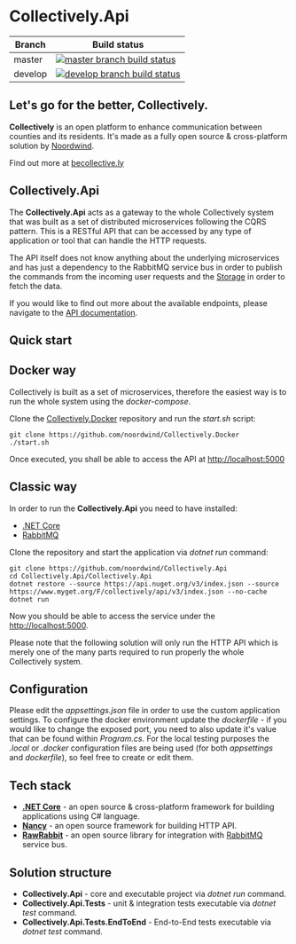 # Collectively.Api

|Branch             |Build status                                                  
|-------------------|-----------------------------------------------------
|master             |[![master branch build status](https://api.travis-ci.org/noordwind/Collectively.Api.svg?branch=master)](https://travis-ci.org/noordwind/Collectively.Api)
|develop            |[![develop branch build status](https://api.travis-ci.org/noordwind/Collectively.Api.svg?branch=develop)](https://travis-ci.org/noordwind/Collectively.Api/branches)

**Let's go for the better, Collectively​​.**
----------------

**Collectively** is an open platform to enhance communication between counties and its residents​. It's made as a fully open source & cross-platform solution by [Noordwind](https://noordwind.com).

Find out more at [becollective.ly](http://becollective.ly)

**Collectively.Api**
----------------

The **Collectively.Api** acts as a gateway to the whole Collectively system that was built as a set of distributed microservices following the CQRS pattern.
This is a RESTful API that can be accessed by any type of application or tool that can handle the HTTP requests.

The API itself does not know anything about the underlying microservices and has just a dependency to the RabbitMQ service bus in order to publish the commands from the incoming user requests  and the [Storage](https://github.com/noordwind/Collectively.Services.Storage) in order to fetch the data. 

If you would like to find out more about the available endpoints, please navigate to the [API documentation](http://docs.collectively.apiary.io).

**Quick start**
----------------

## Docker way

Collectively is built as a set of microservices, therefore the easiest way is to run the whole system using the *docker-compose*.

Clone the [Collectively.Docker](https://github.com/noordwind/Collectively.Docker) repository and run the *start.sh* script:

```
git clone https://github.com/noordwind/Collectively.Docker
./start.sh
```

Once executed, you shall be able to access the API at [http://localhost:5000](http://localhost:5000)

## Classic way

In order to run the **Collectively.Api** you need to have installed:
- [.NET Core](https://dotnet.github.io)
- [RabbitMQ](https://www.rabbitmq.com)

Clone the repository and start the application via *dotnet run* command:

```
git clone https://github.com/noordwind/Collectively.Api
cd Collectively.Api/Collectively.Api
dotnet restore --source https://api.nuget.org/v3/index.json --source https://www.myget.org/F/collectively/api/v3/index.json --no-cache
dotnet run
```

Now you should be able to access the service under the [http://localhost:5000](http://localhost:5000). 

Please note that the following solution will only run the HTTP API which is merely one of the many parts required to run properly the whole Collectively system.

**Configuration**
----------------

Please edit the *appsettings.json* file in order to use the custom application settings. To configure the docker environment update the *dockerfile* - if you would like to change the exposed port, you need to also update it's value that can be found within *Program.cs*.
For the local testing purposes the *.local* or *.docker* configuration files are being used (for both *appsettings* and *dockerfile*), so feel free to create or edit them.

**Tech stack**
----------------
- **[.NET Core](https://dotnet.github.io)** - an open source & cross-platform framework for building applications using C# language.
- **[Nancy](http://nancyfx.org)** - an open source framework for building HTTP API.
- **[RawRabbit](https://github.com/pardahlman/RawRabbit)** - an open source library for integration with [RabbitMQ](https://www.rabbitmq.com) service bus.

**Solution structure**
----------------
- **Collectively.Api** - core and executable project via *dotnet run* command.
- **Collectively.Api.Tests** - unit & integration tests executable via *dotnet test* command.
- **Collectively.Api.Tests.EndToEnd** - End-to-End tests executable via *dotnet test* command.